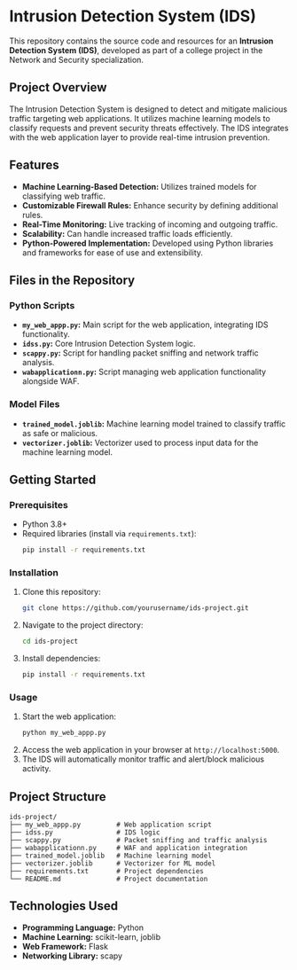 # Intrusion Detection System (IDS)

This repository contains the source code and resources for an **Intrusion Detection System (IDS)**, developed as part of a college project in the Network and Security specialization.

## Project Overview
The Intrusion Detection System is designed to detect and mitigate malicious traffic targeting web applications. It utilizes machine learning models to classify requests and prevent security threats effectively. The IDS integrates with the web application layer to provide real-time intrusion prevention.

## Features
- **Machine Learning-Based Detection:** Utilizes trained models for classifying web traffic.
- **Customizable Firewall Rules:** Enhance security by defining additional rules.
- **Real-Time Monitoring:** Live tracking of incoming and outgoing traffic.
- **Scalability:** Can handle increased traffic loads efficiently.
- **Python-Powered Implementation:** Developed using Python libraries and frameworks for ease of use and extensibility.

## Files in the Repository

### Python Scripts
- **`my_web_appp.py`:** Main script for the web application, integrating IDS functionality.
- **`idss.py`:** Core Intrusion Detection System logic.
- **`scappy.py`:** Script for handling packet sniffing and network traffic analysis.
- **`wabapplicationn.py`:** Script managing web application functionality alongside WAF.

### Model Files
- **`trained_model.joblib`:** Machine learning model trained to classify traffic as safe or malicious.
- **`vectorizer.joblib`:** Vectorizer used to process input data for the machine learning model.

## Getting Started

### Prerequisites
- Python 3.8+
- Required libraries (install via `requirements.txt`):
  ```bash
  pip install -r requirements.txt
  ```

### Installation
1. Clone this repository:
   ```bash
   git clone https://github.com/yourusername/ids-project.git
   ```
2. Navigate to the project directory:
   ```bash
   cd ids-project
   ```
3. Install dependencies:
   ```bash
   pip install -r requirements.txt
   ```

### Usage
1. Start the web application:
   ```bash
   python my_web_appp.py
   ```
2. Access the web application in your browser at `http://localhost:5000`.
3. The IDS will automatically monitor traffic and alert/block malicious activity.

## Project Structure
```plaintext
ids-project/
├── my_web_appp.py         # Web application script
├── idss.py                # IDS logic
├── scappy.py              # Packet sniffing and traffic analysis
├── wabapplicationn.py     # WAF and application integration
├── trained_model.joblib   # Machine learning model
├── vectorizer.joblib      # Vectorizer for ML model
├── requirements.txt       # Project dependencies
└── README.md              # Project documentation
```

## Technologies Used
- **Programming Language:** Python
- **Machine Learning:** scikit-learn, joblib
- **Web Framework:** Flask
- **Networking Library:** scapy

